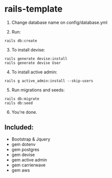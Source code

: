 # rails-template

1. Change database name on config/database.yml

2. Run:
  ```
  rails db:create
  ```
3. To install devise:
  ```
  rails generate devise:install
  rails generate devise User
  ```
4. To install active admin:
  ```
  rails g active_admin:install --skip-users
  ```
5. Run migrations and seeds:
  ```
  rails db:migrate
  rails db:seed
  ```
6. You're done.


## Included:
- Bootstrap & Jquery
- gem dotenv
- gem postgres
- gem devise
- gem active admin
- gem carrierwave
- gem aws 

